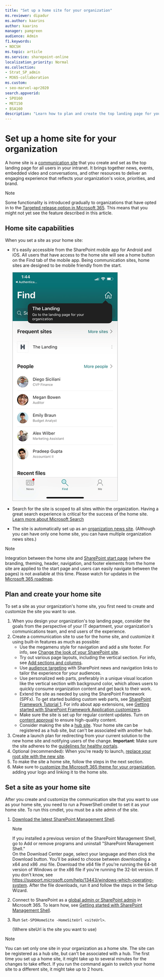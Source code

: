 ```yaml
---
title: "Set up a home site for your organization"
ms.reviewer: dipadur
ms.author: kaarins
author: kaarins
manager: pamgreen
audience: Admin
f1.keywords:
- NOCSH
ms.topic: article
ms.service: sharepoint-online
localization_priority: Normal
ms.collection:  
- Strat_SP_admin
- M365-collaboration
ms.custom:
- seo-marvel-apr2020
search.appverid:
- SPO160
- MET150
- BSA160
description: "Learn how to plan and create the top landing page for your organization, and then set it as your home site."
---
```


# Set up a home site for your organization
  
A home site is a [communication site](https://support.office.com/article/94A33429-E580-45C3-A090-5512A8070732
) that you create and set as the top landing page for all users in your intranet. It brings together news, events, embedded video and conversations, and other resources to deliver an engaging experience that reflects your organization's voice, priorities, and brand. 

> [!NOTE]
> Some functionality is introduced gradually to organizations that have opted in to the [Targeted release option in Microsoft 365](/office365/admin/manage/release-options-in-office-365). This means that you might not yet see the feature described in this article.

## Home site capabilities

When you set a site as your home site:

- It's easily accessible from the SharePoint mobile app for Android and iOS. All users that have access to the home site will see a home button on the Find tab of the mobile app. Being communication sites, home sites are designed to be mobile friendly from the start.

    ![Link to the home site in the SharePoint mobile app](media/home-site-fre.png)

- Search for the site is scoped to all sites within the organization. Having a great search experience is critical for the success of the home site. [Learn more about Microsoft Search](/microsoftsearch/overview-microsoft-search)

- The site is automatically set up as an [organization news site](organization-news-site.md). (Although you can have only one home site, you can have multiple organization news sites.)

> [!NOTE]
> Integration between the home site and [SharePoint start page](https://support.office.com/article/6b85097a-87e0-4611-a29a-dfd49b1a1220) (where the branding, theming, header, navigation, and footer elements from the home site are applied to the start page and users can easily navigate between the pages) is not available at this time. Please watch for updates in the [Microsoft 365 roadmap](https://www.microsoft.com/microsoft-365/roadmap?filters=SharePoint).

## Plan and create your home site

To set a site as your organization's home site, you first need to create and customize the site you want to use.

1. When you design your organization's top landing page, consider the goals from the perspective of your IT department, your organization's communications team, and end users of the experience.
2. Create a communication site to use for the home site, and customize it using built-in features as much as possible:
    - Use the megamenu style for navigation and add a site footer. For info, see [Change the look of your SharePoint site](https://support.office.com/article/06bbadc3-6b04-4a60-9d14-894f6a170818).
    - Try out various page layouts, including the vertical section. For info, see [Add sections and columns](https://support.office.com/article/fc491eb4-f733-4825-8fe2-e1ed80bd0899).
    - Use [audience targeting](https://support.office.com/article/68113d1b-be99-4d4c-a61c-73b087f48a81) with SharePoint news and navigation links to tailor the experience for your audiences.
    - Use personalized web parts, preferably in a unique visual location like the vertical section with background color, which allows users to quickly consume organization content and get back to their work. 
    - Extend the site as needed by using the SharePoint Framework (SPFx). To get started building custom web parts, see [SharePoint Framework Tutorial 1](https://www.youtube.com/watch?v=S3tG2DE8tR8). For info about app extensions, see [Getting started with SharePoint Framework Application customizers](https://www.youtube.com/watch?v=gp056PEZoRQ&list=PLR9nK3mnD-OV6WhWHOMAvW-T_EBGKIs3u&index=18&t=0s).
    - Make sure the site is set up for regular content updates. Turn on [content approval](https://support.office.com/article/a8b2e689-d4a1-4639-8028-333c0ece30d9) to ensure high-quality content.
    - Consider making the site a [hub site](create-hub-site.md). Your home site can be registered as a hub site, but can't be associated with another hub.
3. Create a launch plan for redirecting from your current solution to the new home site and notifying users of the change.
**Important**: Make sure the site adheres to the [guidelines for healthy portals](https://Aka.ms/portalhealth).
4. Optional (recommended): When you're ready to launch, [replace your root site with the new site](modern-root-site.md#replace-your-root-site).
5. To make the site a home site, follow the steps in the next section.
6. Make sure to [customize the Microsoft 365 theme for your organization](/office365/admin/setup/customize-your-organization-theme), adding your logo and linking it to the home site. 

## Set a site as your home site

After you create and customize the communication site that you want to use as your home site, you need to run a PowerShell cmdlet to set it as your home site. To run this cmdlet, you must be a site admin of the site.

1. [Download the latest SharePoint Management Shell](https://go.microsoft.com/fwlink/p/?LinkId=255251).

    > [!NOTE]
    > If you installed a previous version of the SharePoint Management Shell, go to Add or remove programs and uninstall "SharePoint Management Shell." <br>On the Download Center page, select your language and then click the Download button. You'll be asked to choose between downloading a x64 and x86 .msi file. Download the x64 file if you're running the 64-bit version of Windows or the x86 file if you're running the 32-bit version. If you don't know, see https://support.microsoft.com/help/13443/windows-which-operating-system. After the file downloads, run it and follow the steps in the Setup Wizard. 
    
2. Connect to SharePoint as a [global admin or SharePoint admin](https://docs.microsoft.com/sharepoint/sharepoint-admin-role) in Microsoft 365. To learn how, see [Getting started with SharePoint Management Shell](/powershell/sharepoint/sharepoint-online/connect-sharepoint-online).
    
3. Run `Set-SPOHomeSite -HomeSiteUrl <siteUrl>`.

    (Where siteUrl is the site you want to use)

> [!NOTE]
> You can set only one site in your organization as a home site. The site can be registered as a hub site, but can't be associated with a hub. The first time you set up a home site, it might take up to several minutes for the changes to take effect. If you run the command again to switch your home site to a different site, it might take up to 2 hours.
